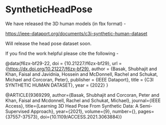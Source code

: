 # SyntheticHeadPose

We have released the 3D human models (in fbx format) - 

https://ieee-dataport.org/documents/c3i-synthetic-human-dataset

Will release the head pose dataset soon.

If you find the work helpful please cite the following - 

@data{f6zx-bf29-22,
doi = {10.21227/f6zx-bf29},
url = {https://dx.doi.org/10.21227/f6zx-bf29},
author = {Basak, Shubhajit and Khan, Faisal and Javidnia, Hossein and McDonnell, Rachel and Schukat, Michael and Corcoran, Peter},
publisher = {IEEE Dataport},
title = {C3I SYNTHETIC HUMAN DATASET},
year = {2022} }

@ARTICLE{9369299,
  author={Basak, Shubhajit and Corcoran, Peter and Khan, Faisal and Mcdonnell, Rachel and Schukat, Michael},
  journal={IEEE Access}, 
  title={Learning 3D Head Pose From Synthetic Data: A Semi-Supervised Approach}, 
  year={2021},
  volume={9},
  number={},
  pages={37557-37573},
  doi={10.1109/ACCESS.2021.3063884}}
